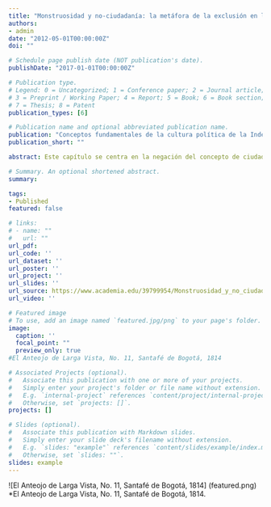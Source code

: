 ```yaml
---
title: "Monstruosidad y no-ciudadanía: la metáfora de la exclusión en la Nueva Granada, 1780-1814."
authors: 
- admin
date: "2012-05-01T00:00:00Z"
doi: ""

# Schedule page publish date (NOT publication's date).
publishDate: "2017-01-01T00:00:00Z"

# Publication type.
# Legend: 0 = Uncategorized; 1 = Conference paper; 2 = Journal article;
# 3 = Preprint / Working Paper; 4 = Report; 5 = Book; 6 = Book section;
# 7 = Thesis; 8 = Patent
publication_types: [6]

# Publication name and optional abbreviated publication name.
publication: "Conceptos fundamentales de la cultura política de la Independencia. Editado por Francisco Ortega y Yobenj Aucardo Chicangana-Bayona."
publication_short: ""

abstract: Este capítulo se centra en la negación del concepto de ciudadanía; en la construcción de su borde en la Nueva Granada, a finales del siglo XVIII y comienzos del siglo XIX (1780-1814). Se estudiará cómo esta negación permitió y validó procesos de exclusión social a través de la limitación de la posibilidad de la ciudadanía, reduciendo el campode lo pensable en el concepto de ciudadano y delimitando el marco de las controversias y los conflictos que se presentaron en su definición (Rosanvallon, 2003, p. 46). Posicionar las negaciones de estas categoríascomo categorías sociales en sí mismas (de no-ciudadanía), nos permiteexaminar la forma en que este concepto fue utilizado para organizar co-munidades políticas, generando inclusión y exclusión social. 

# Summary. An optional shortened abstract.
summary:

tags:
- Published
featured: false

# links:
# - name: ""
#   url: ""
url_pdf: 
url_code: ''
url_dataset: ''
url_poster: ''
url_project: ''
url_slides: ''
url_source: https://www.academia.edu/39799954/Monstruosidad_y_no_ciudadan%C3%ADa_la_met%C3%A1fora_de_la_exclusi%C3%B3n_en_la_Nueva_Granada_1780_1814_
url_video: ''

# Featured image
# To use, add an image named `featured.jpg/png` to your page's folder. 
image:
  caption: ''
  focal_point: ""
  preview_only: true
#El Anteojo de Larga Vista, No. 11, Santafé de Bogotá, 1814

# Associated Projects (optional).
#   Associate this publication with one or more of your projects.
#   Simply enter your project's folder or file name without extension.
#   E.g. `internal-project` references `content/project/internal-project/index.md`.
#   Otherwise, set `projects: []`.
projects: []

# Slides (optional).
#   Associate this publication with Markdown slides.
#   Simply enter your slide deck's filename without extension.
#   E.g. `slides: "example"` references `content/slides/example/index.md`.
#   Otherwise, set `slides: ""`.
slides: example
---
```


![El Anteojo de Larga Vista, No. 11, Santafé de Bogotá, 1814] (featured.png)
*El Anteojo de Larga Vista, No. 11, Santafé de Bogotá, 1814.
